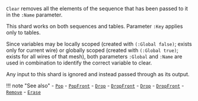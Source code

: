 `Clear` removes all the elements of the sequence that has been passed to it in the `:Name` parameter.

This shard works on both sequences and tables. Parameter `:Key` applies only to tables.

Since variables may be locally scoped (created with `(:Global false)`; exists only for current wire) or globally scoped (created with `(:Global true)`; exists for all wires of that mesh), both parameters `:Global` and `:Name` are used in combination to identify the correct variable to clear. 

Any input to this shard is ignored and instead passed through as its output.

!!! note "See also"
    - [`Pop`](../Pop)
    - [`PopFront`](../PopFront)
    - [`Drop`](../Drop)
    - [`DropFront`](../DropFront)
    - [`Drop`](../Drop)
    - [`DropFront`](../DropFront)
    - [`Remove`](../Remove)
    - [`Erase`](../Erase)
